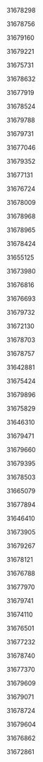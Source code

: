 31678298

31678756

31679160

31679221

31675731

31678632

31677919

31678524

31679788

31679731

31677046

31679352

31677131

31676724

31678009

31678968

31678965

31678424

31655125

31673980

31676816

31676693

31679732

31672130

31678703

31678757

31642881

31675424

31679896

31675829

31646310

31679471

31679660

31679395

31678503

31665079

31677894

31646410

31673905

31679267

31678121

31676788

31677970

31679741

31674110

31676501

31677232

31678740

31677370

31679609

31679071

31678724

31679604

31676862

31672861

